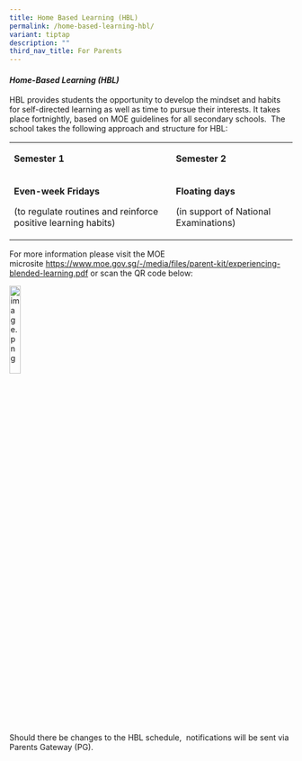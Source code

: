 ```yaml
---
title: Home Based Learning (HBL)
permalink: /home-based-learning-hbl/
variant: tiptap
description: ""
third_nav_title: For Parents
---
```

<h4><strong><em>Home-Based Learning (HBL)</em></strong></h4>
<p>HBL provides students the opportunity to develop the mindset and habits
for self-directed learning as well as time to pursue their interests. It
takes place fortnightly, based on MOE guidelines for all secondary schools.&nbsp;
The school takes the following approach and structure for HBL:</p>
<table style="minWidth: 50px">
<colgroup>
<col>
<col>
</colgroup>
<tbody>
<tr>
<td rowspan="1" colspan="1">
<p><strong>Semester 1</strong>
</p>
</td>
<td rowspan="1" colspan="1">
<p><strong>Semester 2</strong>
</p>
</td>
</tr>
<tr>
<td rowspan="1" colspan="1">
<p><strong>Even-week Fridays</strong>
</p>
<p>(to regulate routines and reinforce positive learning habits)</p>
</td>
<td rowspan="1" colspan="1">
<p><strong>Floating days</strong>
</p>
<p>(in support of National Examinations)</p>
</td>
</tr>
</tbody>
</table>
<p>For more information please visit the MOE microsite&nbsp;<a href="https://www.moe.gov.sg/-/media/files/parent-kit/experiencing-blended-learning.pdf" rel="noopener noreferrer nofollow" target="_blank">https://www.moe.gov.sg/-/media/files/parent-kit/experiencing-blended-learning.pdf</a>&nbsp;or
scan the QR code below:</p>
<div class="isomer-image-wrapper">
<img style="width: 20%;" height="auto" width="100%" alt="image.png" src="https://mail.google.com/mail/u/1?ui=2&amp;ik=a5944d5b60&amp;attid=0.1&amp;permmsgid=msg-f:1813487218874990945&amp;th=192acd046dc14161&amp;view=fimg&amp;fur=ip&amp;sz=s0-l75-ft&amp;attbid=ANGjdJ-IWdmtSHozyIRzEHYukq22B630eX4d9-1rOB3GMqnXNckNWMHntmdgjZqKAgKp-5ryovf7EvqOK6jBCvw9CAKjNUd8jI6W9q1-CSVAccPn5QTBmNJEazFfwoE&amp;disp=emb&amp;realattid=ii_m2id0epg0">
</div>
<p>Should there be changes to the HBL schedule, &nbsp;notifications will
be sent via Parents Gateway (PG).</p>